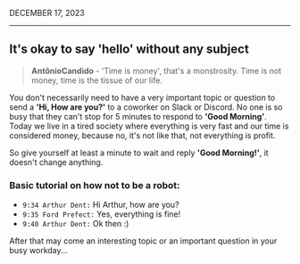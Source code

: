 DECEMBER 17, 2023

---

## It's okay to say 'hello' without any subject

> **AntônioCandido** - 'Time is money', that's a monstrosity. Time is not money, time is the tissue of our life.

You don't necessarily need to have a very important topic or question to send a **'Hi, How are you?'** to a coworker on Slack or Discord. No one is so busy that they can't stop for 5 minutes to respond to **'Good Morning'**. Today we live in a tired society where everything is very fast and our time is considered money, because no, it's not like that, not everything is profit.

So give yourself at least a minute to wait and reply **'Good Morning!'**, it doesn't change anything.

### Basic tutorial on how not to be a robot:

- `9:34 Arthur Dent:` Hi Arthur, how are you?
- `9:35 Ford Prefect:` Yes, everything is fine!
- `9:40 Arthur Dent:` Ok then :)

After that may come an interesting topic or an important question in your busy workday...